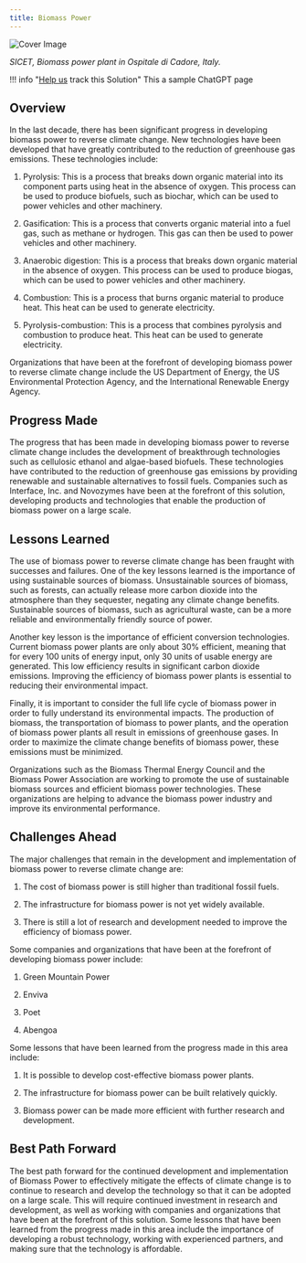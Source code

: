 ```yaml
---
title: Biomass Power
---
```


![Cover Image](img/biomass-power-plant.jpg)

_SICET, Biomass power plant in Ospitale di Cadore, Italy._

!!! info "[Help us](../../contribute) track this Solution"
    This a sample ChatGPT page

## Overview

In the last decade, there has been significant progress in developing biomass power to reverse climate change. New technologies have been developed that have greatly contributed to the reduction of greenhouse gas emissions. These technologies include:

1. Pyrolysis: This is a process that breaks down organic material into its component parts using heat in the absence of oxygen. This process can be used to produce biofuels, such as biochar, which can be used to power vehicles and other machinery.

2. Gasification: This is a process that converts organic material into a fuel gas, such as methane or hydrogen. This gas can then be used to power vehicles and other machinery.

3. Anaerobic digestion: This is a process that breaks down organic material in the absence of oxygen. This process can be used to produce biogas, which can be used to power vehicles and other machinery.

4. Combustion: This is a process that burns organic material to produce heat. This heat can be used to generate electricity.

5. Pyrolysis-combustion: This is a process that combines pyrolysis and combustion to produce heat. This heat can be used to generate electricity.

Organizations that have been at the forefront of developing biomass power to reverse climate change include the US Department of Energy, the US Environmental Protection Agency, and the International Renewable Energy Agency.

## Progress Made

The progress that has been made in developing biomass power to reverse climate change includes the development of breakthrough technologies such as cellulosic ethanol and algae-based biofuels. These technologies have contributed to the reduction of greenhouse gas emissions by providing renewable and sustainable alternatives to fossil fuels. Companies such as Interface, Inc. and Novozymes have been at the forefront of this solution, developing products and technologies that enable the production of biomass power on a large scale.

## Lessons Learned

The use of biomass power to reverse climate change has been fraught with successes and failures. One of the key lessons learned is the importance of using sustainable sources of biomass. Unsustainable sources of biomass, such as forests, can actually release more carbon dioxide into the atmosphere than they sequester, negating any climate change benefits. Sustainable sources of biomass, such as agricultural waste, can be a more reliable and environmentally friendly source of power.

Another key lesson is the importance of efficient conversion technologies. Current biomass power plants are only about 30% efficient, meaning that for every 100 units of energy input, only 30 units of usable energy are generated. This low efficiency results in significant carbon dioxide emissions. Improving the efficiency of biomass power plants is essential to reducing their environmental impact.

Finally, it is important to consider the full life cycle of biomass power in order to fully understand its environmental impacts. The production of biomass, the transportation of biomass to power plants, and the operation of biomass power plants all result in emissions of greenhouse gases. In order to maximize the climate change benefits of biomass power, these emissions must be minimized.

Organizations such as the Biomass Thermal Energy Council and the Biomass Power Association are working to promote the use of sustainable biomass sources and efficient biomass power technologies. These organizations are helping to advance the biomass power industry and improve its environmental performance.

## Challenges Ahead

The major challenges that remain in the development and implementation of biomass power to reverse climate change are:

1) The cost of biomass power is still higher than traditional fossil fuels.

2) The infrastructure for biomass power is not yet widely available.

3) There is still a lot of research and development needed to improve the efficiency of biomass power.

Some companies and organizations that have been at the forefront of developing biomass power include:

1) Green Mountain Power

2) Enviva

3) Poet

4) Abengoa

Some lessons that have been learned from the progress made in this area include:

1) It is possible to develop cost-effective biomass power plants.

2) The infrastructure for biomass power can be built relatively quickly.

3) Biomass power can be made more efficient with further research and development.

## Best Path Forward

The best path forward for the continued development and implementation of Biomass Power to effectively mitigate the effects of climate change is to continue to research and develop the technology so that it can be adopted on a large scale. This will require continued investment in research and development, as well as working with companies and organizations that have been at the forefront of this solution. Some lessons that have been learned from the progress made in this area include the importance of developing a robust technology, working with experienced partners, and making sure that the technology is affordable.
